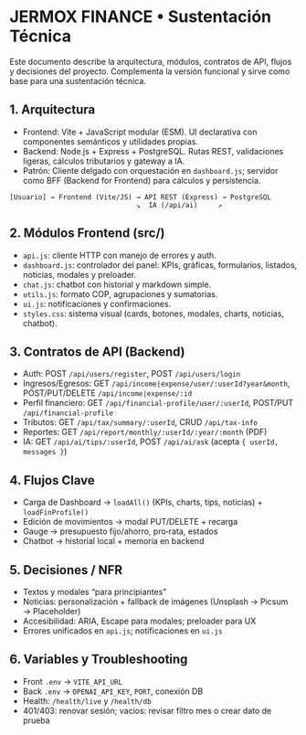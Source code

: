 # JERMOX FINANCE • Sustentación Técnica

Este documento describe la arquitectura, módulos, contratos de API, flujos y decisiones del proyecto. Complementa la versión funcional y sirve como base para una sustentación técnica.

## 1. Arquitectura

- Frontend: Vite + JavaScript modular (ESM). UI declarativa con componentes semánticos y utilidades propias.
- Backend: Node.js + Express + PostgreSQL. Rutas REST, validaciones ligeras, cálculos tributarios y gateway a IA.
- Patrón: Cliente delgado con orquestación en `dashboard.js`; servidor como BFF (Backend for Frontend) para cálculos y persistencia.

```
[Usuario] → Frontend (Vite/JS) → API REST (Express) → PostgreSQL
                               ↘  IA (/api/ai)     ↗
```

## 2. Módulos Frontend (src/)

- `api.js`: cliente HTTP con manejo de errores y auth.
- `dashboard.js`: controlador del panel: KPIs, gráficas, formularios, listados, noticias, modales y preloader.
- `chat.js`: chatbot con historial y markdown simple.
- `utils.js`: formato COP, agrupaciones y sumatorias.
- `ui.js`: notificaciones y confirmaciones.
- `styles.css`: sistema visual (cards, botones, modales, charts, noticias, chatbot).

## 3. Contratos de API (Backend)

- Auth: POST `/api/users/register`, POST `/api/users/login`
- Ingresos/Egresos: GET `/api/income|expense/user/:userId?year&month`, POST/PUT/DELETE `/api/income|expense/:id`
- Perfil financiero: GET `/api/financial-profile/user/:userId`, POST/PUT `/api/financial-profile`
- Tributos: GET `/api/tax/summary/:userId`, CRUD `/api/tax-info`
- Reportes: GET `/api/report/monthly/:userId/:year/:month` (PDF)
- IA: GET `/api/ai/tips/:userId`, POST `/api/ai/ask` (acepta `{ userId, messages }`)

## 4. Flujos Clave

- Carga de Dashboard → `loadAll()` (KPIs, charts, tips, noticias) + `loadFinProfile()`
- Edición de movimientos → modal PUT/DELETE + recarga
- Gauge → presupuesto fijo/ahorro, pro‑rata, estados
- Chatbot → historial local + memoria en backend

## 5. Decisiones / NFR

- Textos y modales “para principiantes”
- Noticias: personalización + fallback de imágenes (Unsplash → Picsum → Placeholder)
- Accesibilidad: ARIA, Escape para modales; preloader para UX
- Errores unificados en `api.js`; notificaciones en `ui.js`

## 6. Variables y Troubleshooting

- Front `.env` → `VITE_API_URL`
- Back `.env` → `OPENAI_API_KEY`, `PORT`, conexión DB
- Health: `/health/live` y `/health/db`
- 401/403: renovar sesión; vacíos: revisar filtro mes o crear dato de prueba


